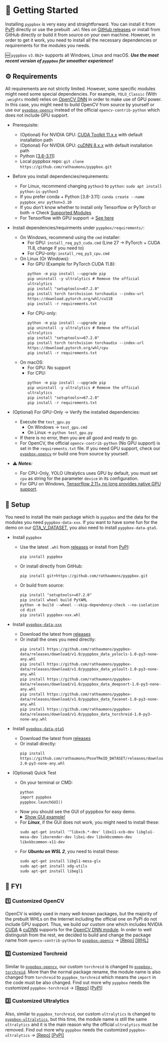 # 🚀 Getting Started

Installing `pyppbox` is very easy and straightforward. You can install it from [PyPI](https://pypi.org/project/pyppbox/) directly or use the prebuilt `.whl` files on [GitHub releases](https://github.com/rathaumons/pyppbox/releases) or install from GitHub directly or build it from source on your own machine. However, in order to get it work, you need to install all the necessary dependencies or requirements for the modules you needs.

🆕 `pyppbox` `v3.0b2+` supports all Windows, Linux and macOS. ***Use the most recent version of `pyppbox` for smoother experience!***

## ⚙️ Requirements

All requirements are not strictly limited. However, some specific modules might need some special dependencies. For example, `YOLO_Classic` (With `.weights` model) relies on [OpenCV DNN](https://docs.opencv.org/4.x/d2/d58/tutorial_table_of_content_dnn.html) in order to make use of GPU power. In this case, you might need to build OpenCV from source by yourself or use our [`pyppbox-opencv`](https://github.com/rathaumons/opencv-for-pyppbox) instead of the official `opencv-contrib-python` which does not include GPU support.

* Prerequisite: 
  - (Optional) For NVIDIA GPU: [CUDA Toolkit 11.x.x](https://developer.nvidia.com/cuda-downloads) with default installation path
  - (Optional) For NVIDIA GPU: [cuDNN 8.x.x](https://developer.nvidia.com/rdp/cudnn-download) with default installation path
  - Python [[3.8-3.11]](https://www.python.org/downloads/)
  - Local pyppbox repo: `git clone https://github.com/rathaumons/pyppbox.git`

* Before you install dependencies/requirements:
  - For Linux, recommend changing `python3` to `python`: `sudo apt install python-is-python3`
  - If you prefer conda + Python [3.8-3.11]: `conda create --name pyppbox_env python=3.10`
  - If you don't know whether to install only Tensorflow or PyTorch or both -> Check [Supported Modules](https://rathaumons.github.io/pyppbox/pyppbox/modules.html)
  - For Tensorflow with GPU support -> [See here](https://www.tensorflow.org/install/pip)

* Install dependencies/requirments under `pyppbox/requirements/`: 
  - On Windows, recommend using the `cmd` installer:
    - For GPU: `install_req_py3_cuda.cmd` (Line 27 -> PyTorch + CUDA 11.8, change if you need to)
    - For CPU-only: `install_req_py3_cpu.cmd`
  - On Linux (Or Windows):
    - For GPU (Example for PyTorch CUDA 11.8):
      ```
      python -m pip install --upgrade pip
      pip uninstall -y ultralytics # Remove the official ultralytics
      pip install "setuptools>=67.2.0"
      pip install torch torchvision torchaudio --index-url https://download.pytorch.org/whl/cu118
      pip install -r requirements.txt
      ```
    - For CPU-only:
      ```
      python -m pip install --upgrade pip
      pip uninstall -y ultralytics # Remove the official ultralytics
      pip install "setuptools>=67.2.0"
      pip install torch torchvision torchaudio --index-url https://download.pytorch.org/whl/cpu
      pip install -r requirements.txt
      ```
  - On macOS:
    - For GPU: No support
    - For CPU:
      ```
      python -m pip install --upgrade pip
      pip uninstall -y ultralytics # Remove the official ultralytics
      pip install "setuptools>=67.2.0"
      pip install -r requirements.txt
      ```

* (Optional) For GPU-Only -> Verify the installed dependencies:
  - Execute the `test_gpu.py`
    - On Windows -> `test_gpu.cmd`
    - On Linux -> `python test_gpu.py`
  - If there is no error, then you are all good and ready to go.
  - For OpenCV, the official `opencv-contrib-python` (No GPU support) is set in the `requirements.txt` file. If you need GPU support, check our [`pyppbox-opencv`](https://github.com/rathaumons/opencv-for-pyppbox) or build one from source by yourself.

* ⚠️ ***Notes:***
  - For CPU-Only, YOLO Ultralytics uses GPU by default, you must set `cpu` as string for the parameter `device` in its configuration.
  - For GPU on Windows, [Tensorflow 2.11+ no long provides native GPU support](https://www.tensorflow.org/install/pip#windows-native). 


## 💽 Setup

You need to install the main package which is `pyppbox` and the data for the modules you need `pyppbox-data-xxx`. If you want to have some fun for the demo on our [GTA_V_DATASET](https://github.com/rathaumons/PoseTReID_DATASET), you also need to install `pyppbox-data-gta5`.

* Install `pyppbox`
  - Use the latest `.whl` from [releases](https://github.com/rathaumons/pyppbox/releases) or install from [PyPI](https://pypi.org/project/pyppbox/):
    ```
    pip install pyppbox
    ``` 
  - Or install directly from GitHub:
    ```
    pip install git+https://github.com/rathaumons/pyppbox.git
    ```
  - Or build from source:
    ```
    pip install "setuptools>=67.2.0"
    pip install wheel build PyYAML
    python -m build --wheel --skip-dependency-check --no-isolation
    cd dist
    pip install pyppbox-xxx.whl
    ```

* Install [`pyppbox-data-xxx`](https://github.com/rathaumons/pyppbox-data/)
  - Download the latest from [releases](https://github.com/rathaumons/pyppbox-data/releases)
  - Or install the ones you need directly:
    ```
    pip install https://github.com/rathaumons/pyppbox-data/releases/download/v1.0/pyppbox_data_yolocls-1.0-py3-none-any.whl
    pip install https://github.com/rathaumons/pyppbox-data/releases/download/v1.0/pyppbox_data_yoloult-1.0-py3-none-any.whl
    pip install https://github.com/rathaumons/pyppbox-data/releases/download/v1.0/pyppbox_data_deepsort-1.0-py3-none-any.whl
    pip install https://github.com/rathaumons/pyppbox-data/releases/download/v1.0/pyppbox_data_facenet-1.0-py3-none-any.whl
    pip install https://github.com/rathaumons/pyppbox-data/releases/download/v1.0/pyppbox_data_torchreid-1.0-py3-none-any.whl
    ```

* Install [`pyppbox-data-gta5`](https://github.com/rathaumons/PoseTReID_DATASET#-introducing-pyppbox-data-gta5)
  - Download the latest from [releases](https://github.com/rathaumons/PoseTReID_DATASET/releases)
  - Or install directly:
    ```
    pip install https://github.com/rathaumons/PoseTReID_DATASET/releases/download/v2.0/pyppbox_data_gta5-2.0-py3-none-any.whl
    ```

* (Optional) Quick Test
  - On your terminal or CMD:
    ```
    python
    import pyppbox
    pyppbox.launchGUI()
    ```
  - Now you should see the GUI of pyppbox for easy demo.
    <details><summary><ins>Show GUI example!</ins></summary><img src="https://raw.githubusercontent.com/rathaROG/screenshot/master/pyppbox/pyppbox_gui.jpg"></details>
  - For ***Linux***, if the GUI does not work, you might need to install these:
    ```
    sudo apt-get install '^libxcb.*-dev' libx11-xcb-dev libglu1-mesa-dev libxrender-dev libxi-dev libxkbcommon-dev libxkbcommon-x11-dev
    ```
  - For ***Ubuntu on WSL 2***, you need to install these:
    ```
    sudo apt-get install libgl1-mesa-glx
    sudo apt-get install xdg-utils
    sudo apt-get install libegl1
    ```

## 📢 FYI

### 1️⃣ Customized OpenCV

OpenCV is widely used in many well-known packages, but the majority of the prebuilt WHLs on the Internet including the official one on PyPI do not include GPU support. Thus, we build our custom one which includes NVIDIA [CUDA](https://developer.nvidia.com/cuda-downloads) & [cuDNN](https://developer.nvidia.com/rdp/cudnn-download) supports for the [OpenCV DNN module](https://docs.opencv.org/4.x/d2/d58/tutorial_table_of_content_dnn.html). In order to well distinguish from the rest, we decided to build and change the package name from `opencv-contrib-python` to [`pyppbox-opencv`](https://github.com/rathaumons/opencv-for-pyppbox) -> [[Repo]](https://github.com/rathaumons/opencv-for-pyppbox) [[WHL]](https://github.com/rathaumons/opencv-for-pyppbox/releases)

### 2️⃣ Customized Torchreid

Similar to [`pyppbox-opencv`](https://github.com/rathaumons/opencv-for-pyppbox), our custom `torchreid` is changed to [`pyppbox-torchreid`](https://github.com/rathaumons/torchreid-for-pyppbox). More than the normal package rename, the module name is also changed from `torchreid` to `pyppbox_torchreid` which means the `import` in the code must be also changed. Find out more why `pyppbox` needs the customized `pyppbox-torchreid` -> [[Repo]](https://github.com/rathaumons/torchreid-for-pyppbox) [[PyPI]](https://pypi.org/project/pyppbox-torchreid/)

### 3️⃣ Customized Ultralytics

Also, similar to `pyppbox_torchreid`, our custom `ultralytics` is changed to [`pyppbox-ultralytics`](https://github.com/rathaumons/ultralytics-for-pyppbox), but this time, the module name is still the same `ultralytics` and it is the main reason why the official `ultralytics` must be removed. Find out more why `pyppbox` needs the customized `pyppbox-ultralytics` -> [[Repo]](https://github.com/rathaumons/ultralytics-for-pyppbox) [[PyPI]](https://pypi.org/project/pyppbox-ultralytics/)
